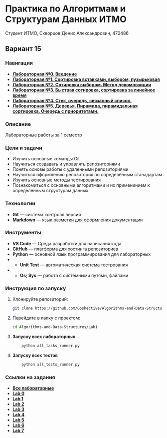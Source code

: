 ﻿# Практика по Алгоритмам и Cтруктурам Данных ИТМО 
Студент ИТМО, Скворцов Денис Александрович, 472486

## Вариант 15

### Навигация

- [**Лабораторная №0. Введение**](https://github.com/Goshective/Algorithms-and-Data-Structures/tree/main/Lab0)
- [**Лабораторная №1. Сортировка вставками, выбором, пузырьковая**](https://github.com/Goshective/Algorithms-and-Data-Structures/tree/main/Lab1)
- [**Лабораторная №2. Сотировка выбором. Метод декомпозиции**](https://github.com/Goshective/Algorithms-and-Data-Structures/tree/main/Lab2)
- [**Лабораторная №3. Быстрая сотировка, сортировка за линейное время**](https://github.com/Goshective/Algorithms-and-Data-Structures/tree/main/Lab3)
- [**Лабораторная №4. Стек, очередь, связанный список.**](https://github.com/Goshective/Algorithms-and-Data-Structures/tree/main/Lab4)
- [**Лабораторная №5. Деревья. Пирамида, пирамидальная сортировка. Очередь с приоритетами.**](https://github.com/Goshective/Algorithms-and-Data-Structures/tree/main/Lab5)

### Описание 
Лабораторные работы за 1 семестр

### Цели и задачи

- Изучить основные команды Git
- Научиться создавать и управлять репозиториями
- Понять основы работы с удаленными репозиториями
- Научиться оформлению репозитория по определённым станадартам
- Изучить основные методы тестирования
- Познакомиться с основными алгоритмами и их применинием к определённым структурам данных

### Технологии
- **Git** — система контроля версий
- **Markdown** — язык разметки для оформления документации


### Инструменты
- **VS Code** — Среда разработки для написания кода
- **GitHub** — платформа для хостинга репозиториев
- **Python** — основной язык программирования для лабораторных
- - **Unit Test** — автоматическая система тестрования
- - **Os; Sys** — работа с системными путями, файлами

### Инструкция по запуску

1. Клонируйте репозиторий:
   ```bash
   git clone https://github.com/Goshective/Algorithms-and-Data-Structures
   ```

2. Перейдите в папку с проектом:
   ```bash
   cd Algorithms-and-Data-Structures/Lab1
   ```

3. **Запуску всех лабораторных**
    ```bash
        python all_tasks_runner.py
    ```

4. **Запуску всех тестов**
    ```bash
        python all_tests_runner.py
    ```

### Ссылки на задания

- [**Все лабораторные**](https://github.com/anton0afanasiev0v/asd_labs)
- [**Lab 0**](https://github.com/anton0afanasiev0v/asd_labs/blob/main/lab0/%D0%97%D0%B0%D0%B4%D0%B0%D0%BD%D0%B8%D0%B5%20%D0%BA%20%D0%9B%D0%B0%D0%B1%200%20%D0%92%D0%B2%D0%B5%D0%B4%D0%B5%D0%BD%D0%B8%D0%B5.pdf)
- [**Lab 1**](https://github.com/anton0afanasiev0v/asd_labs/blob/main/lab1/%D0%97%D0%B0%D0%B4%D0%B0%D0%BD%D0%B8%D0%B5%20%D0%BA%20%D0%9B%D0%B0%D0%B1%201%20Insertion%20Sort.pdf)
- [**Lab 2**](https://github.com/anton0afanasiev0v/asd_labs/blob/main/lab2/%D0%97%D0%B0%D0%B4%D0%B0%D0%BD%D0%B8%D0%B5%20%D0%BA%20%D0%9B%D0%B0%D0%B1%202%20Merge%20Sort.pdf)
- [**Lab 3**](https://github.com/anton0afanasiev0v/asd_labs/blob/main/lab3/%D0%97%D0%B0%D0%B4%D0%B0%D0%BD%D0%B8%D0%B5%20%D0%BA%20%D0%9B%D0%B0%D0%B1%203%20Quick%20Sort%20Count%20Sort.pdf)
- [**Lab 4**](https://github.com/anton0afanasiev0v/asd_labs/blob/main/lab4/%D0%97%D0%B0%D0%B4%D0%B0%D0%BD%D0%B8%D0%B5%20%D0%BA%20%D0%9B%D0%B0%D0%B1%204%20Stack%20Queue%20Linked%20List.pdf)
- [**Lab 5**](https://github.com/anton0afanasiev0v/asd_labs/blob/main/lab5/%D0%97%D0%B0%D0%B4%D0%B0%D0%BD%D0%B8%D0%B5%20%D0%BA%20%D0%9B%D0%B0%D0%B1%205%20Heap.pdf)
- [**Lab 6**](https://github.com/anton0afanasiev0v/asd_labs/blob/main/lab6/%D0%97%D0%B0%D0%B4%D0%B0%D0%BD%D0%B8%D0%B5%20%D0%BA%20%D0%9B%D0%B0%D0%B1%206%20Hashing.pdf)
- [**Lab 7**](https://github.com/anton0afanasiev0v/asd_labs/blob/main/lab7/%D0%97%D0%B0%D0%B4%D0%B0%D0%BD%D0%B8%D0%B5%20%D0%BA%20%D0%9B%D0%B0%D0%B1%207%20Dynamic.pdf)

